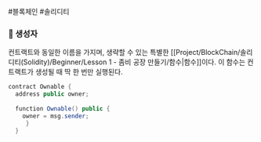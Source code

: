 ---
---

#블록체인 #솔리디티 

### 📌 생성자
컨트랙트와 동일한 이름을 가지며, 생략할 수 있는 특별한 [[Project/BlockChain/솔리디티(Solidity)/Beginner/Lesson 1 - 좀비 공장 만들기/함수|함수]]이다.
이 함수는 컨트랙트가 생성될 때 딱 한 번만 실행된다.

```Java
contract Ownable {  
  address public owner;  
  
  function Ownable() public {  
    owner = msg.sender;  
	 }
  }
```
